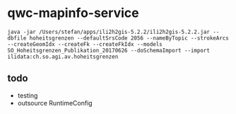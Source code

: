 # qwc-mapinfo-service

```
java -jar /Users/stefan/apps/ili2h2gis-5.2.2/ili2h2gis-5.2.2.jar --dbfile hoheitsgrenzen --defaultSrsCode 2056 --nameByTopic --strokeArcs --createGeomIdx --createFk --createFkIdx --models SO_Hoheitsgrenzen_Publikation_20170626 --doSchemaImport --import ilidata:ch.so.agi.av.hoheitsgrenzen
```

## todo

- testing
- outsource RuntimeConfig
